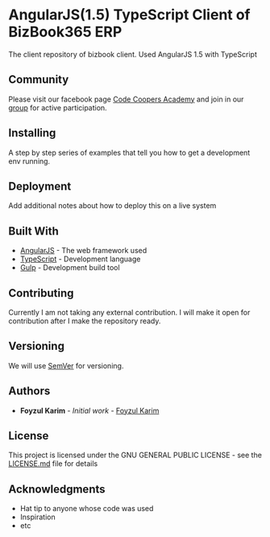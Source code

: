 # AngularJS(1.5) TypeScript Client of BizBook365 ERP
The client repository of bizbook client. Used AngularJS 1.5 with TypeScript

## Community

Please visit our facebook page [Code Coopers Academy](https://www.facebook.com/codecoopersacademy) and join in our [group](https://www.facebook.com/groups/codecoopersacademy/) for active participation.

## Installing

A step by step series of examples that tell you how to get a development env running.


## Deployment

Add additional notes about how to deploy this on a live system

## Built With

* [AngularJS](https://angularjs.org/) - The web framework used
* [TypeScript](https://www.typescriptlang.org/) - Development language
* [Gulp](https://gulpjs.com/) - Development build tool

## Contributing

Currently I am not taking any external contribution. I will make it open for contribution after I make the repository ready. 


## Versioning

We will use [SemVer](http://semver.org/) for versioning. 

## Authors

* **Foyzul Karim** - *Initial work* - [Foyzul Karim](https://github.com/foyzulkarim)

## License

This project is licensed under the GNU GENERAL PUBLIC LICENSE - see the [LICENSE.md](https://github.com/foyzulkarim/bizbook-angularjs-ts-client/blob/master/LICENSE) file for details

## Acknowledgments

* Hat tip to anyone whose code was used
* Inspiration
* etc

